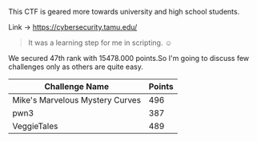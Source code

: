 This CTF is geared more towards university and high school students.

Link -> https://cybersecurity.tamu.edu/

> It was a learning step for me in scripting. :relaxed:


We secured 47th rank with 15478.000 points.So I'm going to discuss few challenges only as others are quite easy.

| Challenge Name  | Points |
| ------------ |  ------- |
| Mike's Marvelous Mystery Curves | 496 |
| pwn3 | 387 |
| VeggieTales | 489 |
